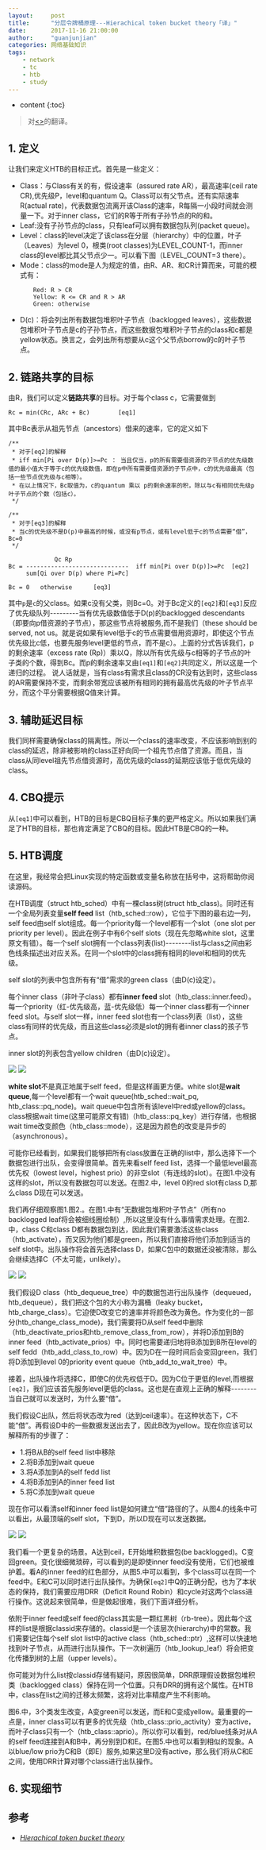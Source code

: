 ```yaml
---
layout:     post
title:      "分层令牌桶原理---Hierachical token bucket theory「译」"
date:       2017-11-16 21:00:00 
author:     "guanjunjian"
categories: 网络基础知识
tags:
    - network
    - tc
    - htb
    - study
---
```


* content
{:toc}

>
> 对[<<Hierachical token bucket theory>>](http://luxik.cdi.cz/~devik/qos/htb/manual/theory.htm)的翻译。
>




## 1. 定义

让我们来定义HTB的目标正式。首先是一些定义：

* Class：与Class有关的有，假设速率（assured rate AR），最高速率(ceil rate CR),优先级P，level和quantum Q。Class可以有父节点。还有实际速率R(actual rate)，代表数据包流离开该Class的速率，R每隔一小段时间就会测量一下。对于inner class，它们的R等于所有子孙节点的R的和。
* Leaf:没有子孙节点的class，只有leaf可以拥有数据包队列(packet queue)。
* Level：class的level决定了该class在分层（hierarchy）中的位置，叶子（Leaves）为level 0，根类(root classes)为LEVEL_COUNT-1，而inner class的level都比其父节点少一。可以看下图（LEVEL_COUNT=3 there）。
* Mode：class的mode是人为规定的值，由R、AR、和CR计算而来，可能的模式有：
```
       Red: R > CR
       Yellow: R <= CR and R > AR
       Green: otherwise
```
* D(c)：将会列出所有数据包堆积叶子节点（backlogged leaves），这些数据包堆积叶子节点是c的子孙节点，而这些数据包堆积叶子节点的class和c都是yellow状态。换言之，会列出所有想要从c这个父节点borrow的c的叶子节点。

## 2. 链路共享的目标

由R，我们可以定义**链路共享**的目标。对于每个class c，它需要做到

```
Rc = min(CRc, ARc + Bc)        [eq1]
```

其中Bc表示从祖先节点（ancestors）借来的速率，它的定义如下

```
/**
 * 对于[eq2]的解释
 * iff min[Pi over D(p)]>=Pc ： 当且仅当，p的所有需要借资源的子节点的优先级数值的最小值大于等于c的优先级数值，即在p中所有需要借资源的子节点中，c的优先级最高（包括一些节点优先级与c相等）。
 * 在以上情况下，Bc取值为，c的quantum 乘以 p的剩余速率的积，除以与c有相同优先级p叶子节点的个数（包括c）。
 */

/**
 * 对于[eq3]的解释
 * 当c的优先级不是D(p)中最高的时候，或没有p节点，或有level低于c的节点需要“借”，Bc=0
 */ 

             Qc Rp
Bc = -----------------------------  iff min[Pi over D(p)]>=Pc  [eq2]
     sum[Qi over D(p) where Pi=Pc]

Bc = 0   otherwise      [eq3]
```

其中`p`是`c`的父class。如果c没有父类，则Bc=0。对于Bc定义的`[eq2]`和`[eq3]`反应了优先级队列---------当有优先级数值低于D(p)的backlogged descendants（即要向p借资源的子节点），那这些节点将被服务,而不是我们（these should be served, not us。就是说如果有level低于c的节点需要借用资源时，即使这个节点优先级比c低，也要先服务level更低的节点，而不是c）。上面的分式告诉我们，p的剩余速率（excess rate (Rp)）乘以Q，除以所有优先级与c相等的子节点的叶子类的个数，得到Bc。而p的剩余速率又由`[eq1]`和`[eq2]`共同定义，所以这是一个递归的过程。
说人话就是，当有class有需求且class的CR没有达到时，这些class的AR需要保持不变，而剩余带宽应该被所有相同的拥有最高优先级的叶子节点平分，而这个平分需要根据Q值来计算。

## 3. 辅助延迟目标

我们同样需要确保class的隔离性。所以一个class的速率改变，不应该影响到别的class的延迟，除非被影响的class正好向同一个祖先节点借了资源。而且，当class从同level祖先节点借资源时，高优先级的class的延期应该低于低优先级的class。

## 4. CBQ提示

从`[eq1]`中可以看到，HTB的目标是CBQ目标子集的更严格定义。所以如果我们满足了HTB的目标，那也肯定满足了CBQ的目标。因此HTB是CBQ的一种。

## 5. HTB调度

在这里，我经常会把Linux实现的特定函数或变量名称放在括号中，这将帮助你阅读源码。

在HTB调度（struct htb_sched）中有一棵class树(struct htb_class)。同时还有一个全局列表变量**self feed** list（htb_sched::row），它位于下图的最右边一列，self feed由self slot组成。每一个priority每一个level都有一个slot（one slot per priority per level）。因此在例子中有6个self slots（现在先忽略white slot，这里原文有错）。每一个self slot拥有一个class列表(list)--------list与class之间由彩色线条描述出对应关系。在同一个slot中的class拥有相同的level和相同的优先级。

self slot的列表中包含所有有“借”需求的green class（由D(c)设定）。

每个inner class（非叶子class）都有**inner feed** slot（htb_class::inner.feed）。每一个priority（红-优先级高，蓝-优先级低）每一个inner class都有一个inner feed slot。与self slot一样，inner feed slot也有一个class列表（list），这些class有同样的优先级，而且这些class必须是slot的拥有者inner class的孩子节点。

inner slot的列表包含yellow children（由D(c)设定）。

![](/img/study/study-9-hierachical-token-bucket-theory/feed1.gif)
![](/img/study/study-9-hierachical-token-bucket-theory/feed2.gif)


**white slot**不是真正地属于self feed，但是这样画更方便。white slot是**wait queue**,每一个level都有一个wait queue(htb_sched::wait_pq, htb_class::pq_node)。wait queue中包含所有该level中red或yellow的class。class根据wait time(这里可能原文有错)（htb_class::pq_key）进行存储，也根据wait time改变颜色（htb_class::mode），这是因为颜色的改变是异步的（asynchronous）。


 可能你已经看到，如果我们能够把所有class放置在正确的list中，那么选择下一个数据包进行出队，会变得很简单。首先来看self feed list，选择一个最低level最高优先权（lowest level，highest prio）的非空slot（有连线的slot）。在图1.中没有这样的slot，所以没有数据包可以发送。在图2.中，level 0的red slot有class D,那么class D现在可以发送。

我们再仔细观察图1.图2.。在图1.中有“无数据包堆积叶子节点”（所有no backlogged leaf将会被细线圈绘制）,所以这里没有什么事情需求处理。在图2.中，class C和class D都有数据包到达，因此我们需要激活这些class（htb_activate），而又因为他们都是green，所以我们直接将他们添加到适当的self slot中。出队操作将会首先选择class D，如果C包中的数据还没被清除，那么会继续选择C（不太可能，unlikely）。

![](/img/study/study-9-hierachical-token-bucket-theory/feed3.gif)
![](/img/study/study-9-hierachical-token-bucket-theory/feed4.gif)

我们假设D class（htb_dequeue_tree）中的数据包进行出队操作（dequeued，htb_dequeue），我们把这个包的大小称为漏桶（leaky bucket，htb_charge_class）。它迫使D改变它的速率并将颜色改为黄色。作为变化的一部分(htb_change_class_mode)，我们需要将D从self feed中删除（htb_deactivate_prios和htb_remove_class_from_row），并将D添加到B的inner feed（htb_activate_prios）中。同时也需要递归地将B添加到B所在level的self fedd（htb_add_class_to_row）中。因为D在一段时间后会变回green，我们将D添加到level 0的priority event queue（htb_add_to_wait_tree）中。

接着，出队操作将选择C，即使C的优先权低于D。因为C位于更低的level,而根据`[eq2]`，我们应该首先服务level更低的class。这也是在直观上正确的解释--------当自己就可以发送时，为什么要“借”。

我们假设C出队，然后将状态改为red（达到ceil速率）。在这种状态下，C不能“借”。再假设D中的一些数据发送出去了，因此B改为yellow。现在你应该可以解释所有的步骤了：
* 1.将B从B的self feed list中移除
* 2.将B添加到wait queue
* 3.将A添加到A的self fedd list
* 4.将B添加到A的inner feed list
* 5.将C添加到wait queue

现在你可以看清self和inner feed list是如何建立“借”路径的了。从图4.的线条中可以看出，从最顶端的self slot，下到D，所以D现在可以发送数据。

![](/img/study/study-9-hierachical-token-bucket-theory/feed5.gif)
![](/img/study/study-9-hierachical-token-bucket-theory/feed6.gif)

我们看一个更复杂的场景。A达到ceil，E开始堆积数据包(be backlogged)。C变回green。变化很细微琐碎，可以看到的是即使inner feed没有使用，它们也被维护着。看A的inner feed的红色部分，从图5.中可以看到，多个class可以在同一个feed中。E和C可以同时进行出队操作。为确保`[eq2]`中Q的正确分配，也为了本状态的保持，我们需要应用DRR（Deficit Round Robin）和cycle对这两个class进行操作。这说起来很简单，但是做起很难，我们下面详细分析。

依附于inner feed或self feed的class其实是一颗红黑树（rb-tree）。因此每个这样的list是根据classid来存储的。classid是一个该层次(hierarchy)中的常数。我们需要记住每个self slot list中的active class（htb_sched::ptr）,这样可以快速地找到叶子节点，从而进行出队操作。下一次树遍历（htb_lookup_leaf）将会把变化传播到树的上层（upper levels）。

你可能对为什么list按classid存储有疑问，原因很简单，DRR原理假设数据包堆积类（backlogged class）保持在同一个位置。只有DRR的拥有这个属性。在HTB中，class在list之间的迁移太频繁，这将对比率精度产生不利影响。

图6.中，3个类发生改变，A变green可以发送，而E和C变成yellow。最重要的一点是，inner class可以有更多的优先级（htb_class::prio_activity）变为active，而叶子class只有一个（htb_class::aprio）。所以你可以看到，red/blue线条对从A的self feed连接到A和B中，再分别到D和E。在图5.中也可以看到相似的现象。A以blue/low prio为C和B（即E）服务,如果这里D没有active，那么我们将从C和E之间，使用DRR计算对哪个class进行出队操作。

## 6. 实现细节







## 参考

* *[Hierachical token bucket theory](http://luxik.cdi.cz/~devik/qos/htb/manual/theory.htm)*

